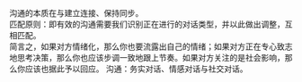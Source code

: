 沟通的本质在与建立连接、保持同步。    
匹配原则：即有效的沟通需要我们识别正在进行的对话类型，并以此做出调整，互相匹配。    
简言之，如果对方情绪化，那么你也要流露出自己的情绪；如果对方正在专心致志地思考决策，那么你也应该步调一致地跟上节奏。如果对方关注的是社会影响，那么你应该也据此予以回应。
沟通：务实对话、情感对话与社交对话。
